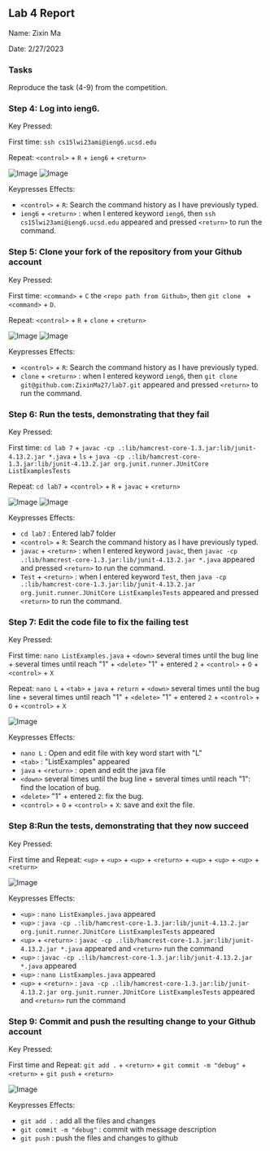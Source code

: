 ## Lab 4 Report
Name: Zixin Ma

Date: 2/27/2023

### Tasks
Reproduce the task (4-9) from the competition.

### Step 4: Log into ieng6.
Key Pressed:

First time: `ssh cs15lwi23ami@ieng6.ucsd.edu`

Repeat: `<control>` + `R`  + `ieng6` + `<return>`

![Image](lab4_ieng6.jpg)
![Image](step4.jpg)

Keypresses Effects: 
- `<control>` + `R`: Search the command history as I have previously typed. 
- `ieng6` +  `<return>` : when I entered keyword `ieng6`, then `ssh cs15lwi23ami@ieng6.ucsd.edu` appeared and pressed `<return>` to run the command.


### Step 5: Clone your fork of the repository from your Github account
Key Pressed:

First time: `<command>` + `C` the `<repo path from Github>`, then `git clone ` + `<command>`  + `D`.

Repeat: `<control>` + `R`  + `clone` + `<return>`

![Image](step5.1.jpg)
![Image](step5.2.jpg)

Keypresses Effects: 
- `<control>` + `R`: Search the command history as I have previously typed. 
- `clone` +  `<return>` : when I entered keyword `ieng6`, then `git clone git@github.com:ZixinMa27/lab7.git` appeared and pressed `<return>` to run the command.

### Step 6: Run the tests, demonstrating that they fail
Key Pressed:

First time: `cd lab 7` + `javac -cp .:lib/hamcrest-core-1.3.jar:lib/junit-4.13.2.jar *.java` + `ls` + `java -cp .:lib/hamcrest-core-1.3.jar:lib/junit-4.13.2.jar org.junit.runner.JUnitCore ListExamplesTests`

Repeat: `cd lab7` + `<control>` + `R`  + `javac` + `<return>` 

![Image](lab4_test_fail.jpg)
![Image](step6.2.jpg)

Keypresses Effects: 
- `cd lab7` : Entered lab7 folder
- `<control>` + `R`: Search the command history as I have previously typed. 
- `javac` +  `<return>` : when I entered keyword `javac`, then `javac -cp .:lib/hamcrest-core-1.3.jar:lib/junit-4.13.2.jar *.java` appeared and pressed `<return>` to run the command.
- `Test` +  `<return>` : when I entered keyword `Test`, then `java -cp .:lib/hamcrest-core-1.3.jar:lib/junit-4.13.2.jar org.junit.runner.JUnitCore ListExamplesTests` appeared and pressed `<return>` to run the command.

### Step 7: Edit the code file to fix the failing test
Key Pressed:

First time: `nano ListExamples.java` + `<down>` several times until the bug line + <right> several times until reach "1" + `<delete>` "1" + entered `2` + `<control>` + `O`  + `<control>` + `X`

Repeat: `nano L` + `<tab>` + `java` + `return` + `<down>` several times until the bug line + <right> several times until reach "1" + `<delete>` "1" + entered `2` +  `<control>` + `O`  + `<control>` + `X`

![Image](lab4_fixbug.jpg)

Keypresses Effects: 
- `nano L` : Open and edit file with key word start with "L"
- `<tab>` : "ListExamples" appeared
- `java` + `<return>` : open and edit the java file 
- `<down>` several times until the bug line + <right> several times until reach "1": find the location of bug. 
- `<delete>` "1" + entered `2`: fix the bug. 
- `<control>` + `O`  + `<control>` + `X`: save and exit the file.

### Step 8:Run the tests, demonstrating that they now succeed
Key Pressed:

First time and Repeat: `<up>` + `<up>` + `<up>` + `<return>` + `<up>` + `<up>` + `<up>` + `<return>`

![Image](lab4_runtest.jpg)

Keypresses Effects: 
- `<up>` : `nano ListExamples.java` appeared
- `<up>` : `java -cp .:lib/hamcrest-core-1.3.jar:lib/junit-4.13.2.jar org.junit.runner.JUnitCore ListExamplesTests` appeared
- `<up>` +  `<return>` : `javac -cp .:lib/hamcrest-core-1.3.jar:lib/junit-4.13.2.jar *.java` appeared and  `<return>` run the command
- `<up>` : `javac -cp .:lib/hamcrest-core-1.3.jar:lib/junit-4.13.2.jar *.java` appeared
- `<up>` : `nano ListExamples.java` appeared
- `<up>` +  `<return>` : `java -cp .:lib/hamcrest-core-1.3.jar:lib/junit-4.13.2.jar org.junit.runner.JUnitCore ListExamplesTests` appeared and  `<return>` run the command

### Step 9: Commit and push the resulting change to your Github account
Key Pressed:

First time and Repeat: `git add .` + `<return>` + `git commit -m "debug"` + `<return>` + `git push` + `<return>`

![Image](lab4_commit_push.jpg)

Keypresses Effects: 
- `git add .` : add all the files and changes
- `git commit -m "debug"` : commit with message description
- `git push` : push the files and changes to github
